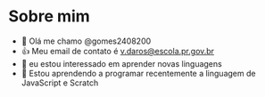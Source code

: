 # Sobre mim 
- 👋 Olá me chamo @gomes2408200
- 👍 Meu email de contato é v.daros@escola.pr.gov.br
- 👀 eu estou interessado em aprender novas linguagens 
- 🌱 Estou aprendendo a programar recentemente a linguagem de JavaScript e Scratch
